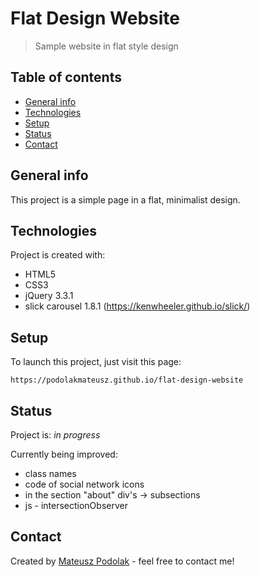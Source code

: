# Flat Design Website
> Sample website in flat style design

## Table of contents
* [General info](#general-info)
* [Technologies](#technologies)
* [Setup](#setup)
* [Status](#status)
* [Contact](#contact)

## General info
This project is a simple page in a flat, minimalist design.
	
## Technologies
Project is created with:
* HTML5
* CSS3
* jQuery 3.3.1
* slick carousel 1.8.1 (https://kenwheeler.github.io/slick/)
	
## Setup
To launch this project, just visit this page:

```
https://podolakmateusz.github.io/flat-design-website
```

## Status
Project is: _in progress_

Currently being improved:
* class names
* code of social network icons
* in the section "about" div's -> subsections
* js - intersectionObserver

## Contact
Created by [Mateusz Podolak](https://www.linkedin.com/in/mateusz-podolak) - feel free to contact me!

